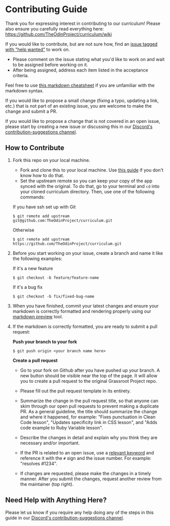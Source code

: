# Contributing Guide

Thank you for expressing interest in contributing to our curriculum!
Please also ensure you carefully read everything here: https://github.com/TheOdinProject/curriculum/wiki

If you would like to contribute, but are not sure how, find an [issue tagged with "help wanted"](https://github.com/TheOdinProject/theodinproject/labels/Help%20Wanted) to work on.
* Please comment on the issue stating what you'd like to work on and wait to be assigned before working on it.
* After being assigned, address each item listed in the acceptance criteria.

Feel free to use [this markdown cheatsheet](https://github.com/tchapi/markdown-cheatsheet) if you are unfamiliar with the markdown syntax.

If you would like to propose a small change (fixing a typo, updating a link, etc.) that is not part of an existing issue, you are welcome to make the change and submit a PR.

If you would like to propose a change that is not covered in an open issue, please start by creating a new issue or discussing this in our [Discord's contribution-suggestions channel](https://discordapp.com/channels/505093832157691914/540903304046182425).

## How to Contribute

1. Fork this repo on your local machine.

	* Fork and clone this to your local machine. Use [this guide](https://help.github.com/articles/fork-a-repo/) if you don't know how to do that.
	* Set the upstream remote so you can keep your copy of the app synced with the original. To do that, go to your terminal and `cd` into your cloned curriculum directory. Then, use one of the following commands:

	If you have ssh set up with Git
	```
	$ git remote add upstream git@github.com:TheOdinProject/curriculum.git
	```
	Otherwise
	```
	$ git remote add upstream https://github.com/TheOdinProject/curriculum.git
	```

2. Before you start working on your issue, create a branch and name it like the following examples:

	If it's a new feature
	```
	$ git checkout -b feature/feature-name
	```
	If it's a bug fix
	```
	$ git checkout -b fix/fixed-bug-name
	```

3. When you have finished, commit your latest changes and ensure your markdown is correctly formatted and rendering properly using our [markdown preview](https://www.theodinproject.com/lessons/preview) tool.

4. If the markdown is correctly formatted, you are ready to submit a pull request:

	**Push your branch to your fork**
	```
	$ git push origin <your branch name here>
	```
	**Create a pull request**
	* Go to your fork on Github after you have pushed up your branch. A new button should be visible near the top of the page. It will allow you to create a pull request to the original Grassroot Project repo.

	* Please fill out the pull request template in its entirety.

	* Summarize the change in the pull request title, so that anyone can skim through our open pull requests to prevent making a duplicate PR. As a general guideline, the title should summarize the change and where it happened, for example: "Fixes punctuation in Clean Code lesson", "Updates specificity link in CSS lesson", and "Adds code example to Ruby Variable lesson".

	* Describe the changes in detail and explain why you think they are necessary and/or important.

	* If the PR is related to an open issue, use a [relevant keyword](https://docs.github.com/en/issues/tracking-your-work-with-issues/linking-a-pull-request-to-an-issue) and reference it with the `#` sign and the issue number. For example: "resolves #1234".

	* If changes are requested, please make the changes in a timely manner. After you submit the changes, request another review from the maintainer (top right).

## Need Help with Anything Here?
Please let us know if you require any help doing any of the steps in this guide in our [Discord's contribution-suggestions channel](https://discordapp.com/channels/505093832157691914/540903304046182425).

